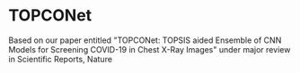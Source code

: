 # TOPCONet
Based on our paper entitled "TOPCONet: TOPSIS aided Ensemble of CNN Models for Screening COVID-19 in Chest X-Ray Images" under major review in Scientific Reports, Nature
